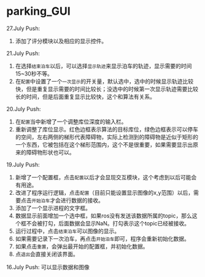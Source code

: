 # parking_GUI

27.July Push:
1. 添加了评分模块以及相应的显示控件。

21.July Push:
1. 在选择`结束泊车`以后，可以选择`显示轨迹`来显示泊车的轨迹，显示需要的时间15~30秒不等。
2. 在`配置`中设置了一个`一次显示`的开关量，默认选中，选中的时候显示轨迹比较快，但是重复显示需要的时间比较长；没选中的时候第一次显示轨迹需要比较长的时间，但是后面重复显示比较快，这个和算法有关系。

20.July Push:
1. 在`配置`当中新增了一个调整库位深度的输入栏。
2. 重新调整了库位显示。红色边框表示算法的目标库位，绿色边框表示可以停车的空间，左右两侧的梯形代表障碍物，实际上检测到的障碍物是近似于矩形的一个东西，它被包括在这个梯形范围内，这个不是很重要，如果需要显示出原来的障碍物形状也可以。

19.July Push:
1. 新增了一个配置框，点击`配置`以后才会显现交互模块，这个考虑到以后可能会有用途。
2. 改进了程序运行逻辑，点击`配置`（目前只能设置显示图像的x,y范围）以后，需要点击`开始泊车`才会进行数据的接收。
3. 添加了一个显示进程的文字框。
4. 数据显示前面增加一个选中框，如果ros没有发送该数据所属的topic，那么这个框不会被打勾，后面数据会显示NaN。打勾表示这个topic已经被接收。
5. 运行过程中，点击`结束泊车`可以图像的显示。
6. 如果需要记录下一次泊车，再点击`开始泊车`即可，程序会重新初始化数据。
7. 如果点击`重置`，会弹出最开始的配置框，并初始化数据。
8. 点`退出`会直接关闭该界面。

16.July Push:
  可以显示数据和图像
